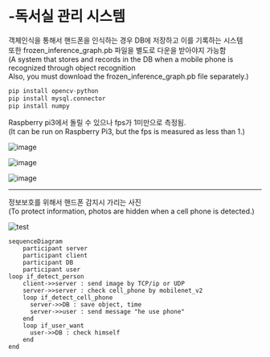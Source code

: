 # -독서실 관리 시스템  

객체인식을 통해서 핸드폰을 인식하는 경우 DB에 저장하고 이를 기록하는 시스템  
또한 frozen_inference_graph.pb 파일을 별도로 다운을 받아야지 가능함  
(A system that stores and records in the DB when a mobile phone is recognized through object recognition  
Also, you must download the frozen_inference_graph.pb file separately.)
```py
pip install opencv-python
pip install mysql.connector
pip install numpy
```

Raspberry pi3에서 돌릴 수 있으나 fps가 1미만으로 측정됨.  
(It can be run on Raspberry Pi3, but the fps is measured as less than 1.)

![image](https://github.com/JSHTIRED/-/assets/143377935/59012e24-916c-42ce-8f2f-b4515a0decea)

![image](https://github.com/JSHTIRED/-/assets/143377935/69a084a0-ced0-4e99-9bc6-08ea4e91b192)



![image](https://github.com/JSHTIRED/-/assets/143377935/82fafbb0-9b53-43c9-b7fd-ad66fd613c1c)

--- 
정보보호를 위해서 핸드폰 감지시 가리는 사진  
(To protect information, photos are hidden when a cell phone is detected.)

![test](https://github.com/JSHTIRED/control_study_room/assets/143377935/f3bc5ca6-292b-4f16-ba91-b42ec80b6702)


```mermaid
sequenceDiagram
    participant server
    participant client
    participant DB
    participant user
loop if_detect_person
    client->>server : send image by TCP/ip or UDP
    server->>server : check cell_phone by mobilenet_v2 
    loop if_detect_cell_phone
      server->>DB : save object, time 
      server->>user : send message "he use phone"
    end
    loop if_user_want
      user->>DB : check himself
    end
end
```
